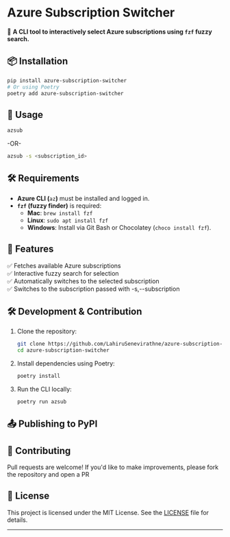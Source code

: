 # Azure Subscription Switcher

🔹 **A CLI tool to interactively select Azure subscriptions using **`fzf`** fuzzy search.**

## 📦 Installation

```sh
pip install azure-subscription-switcher
# Or using Poetry
poetry add azure-subscription-switcher
```

## 🚀 Usage

```sh
azsub
```
-OR-
```sh
azsub -s <subscription_id>
```

## 🛠 Requirements

- **Azure CLI (**`az`**)** must be installed and logged in.
- **`fzf` (fuzzy finder)** is required:
  - **Mac**: `brew install fzf`
  - **Linux**: `sudo apt install fzf`
  - **Windows**: Install via Git Bash or Chocolatey (`choco install fzf`).

## 🧰 Features

✅ Fetches available Azure subscriptions  
✅ Interactive fuzzy search for selection  
✅ Automatically switches to the selected subscription  
✅ Switches to the subscription passed with -s,--subscription  

## 🛠 Development & Contribution

1. Clone the repository:
   ```sh
   git clone https://github.com/LahiruSenevirathne/azure-subscription-switcher.git
   cd azure-subscription-switcher
   ```
2. Install dependencies using Poetry:
   ```sh
   poetry install
   ```
3. Run the CLI locally:
   ```sh
   poetry run azsub
   ```

## 📤 Publishing to PyPI


## 🤝 Contributing

Pull requests are welcome! If you'd like to make improvements, please fork the repository and open a PR


## 📄 License

This project is licensed under the MIT License. See the [LICENSE](LICENSE) file for details.


---


